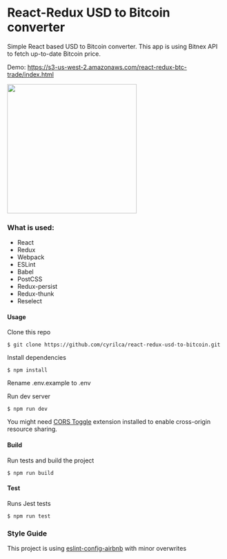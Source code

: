 # React-Redux USD to Bitcoin converter
Simple React based USD to Bitcoin converter.
This app is using Bitnex API to fetch up-to-date Bitcoin price.

Demo: https://s3-us-west-2.amazonaws.com/react-redux-btc-trade/index.html

<img src="https://user-images.githubusercontent.com/9072649/39899286-0a0e14d4-5489-11e8-8e86-ac8b7e0c83c3.gif" width="300">

### What is used:
- React
- Redux
- Webpack
- ESLint
- Babel
- PostCSS
- Redux-persist
- Redux-thunk
- Reselect

#### Usage 
Clone this repo
```
$ git clone https://github.com/cyrilca/react-redux-usd-to-bitcoin.git
```

Install dependencies
```
$ npm install
```

Rename .env.example to .env

Run dev server
```
$ npm run dev
```

You might need [CORS Toggle](https://chrome.google.com/webstore/detail/cors-toggle/jioikioepegflmdnbocfhgmpmopmjkim?hl=en) extension installed to enable cross-origin resource sharing.

#### Build
Run tests and build the project
```
$ npm run build
```

#### Test
Runs Jest tests
```
$ npm run test
```

### Style Guide
This project is using [eslint-config-airbnb](https://www.npmjs.com/package/eslint-config-airbnb) with minor overwrites
